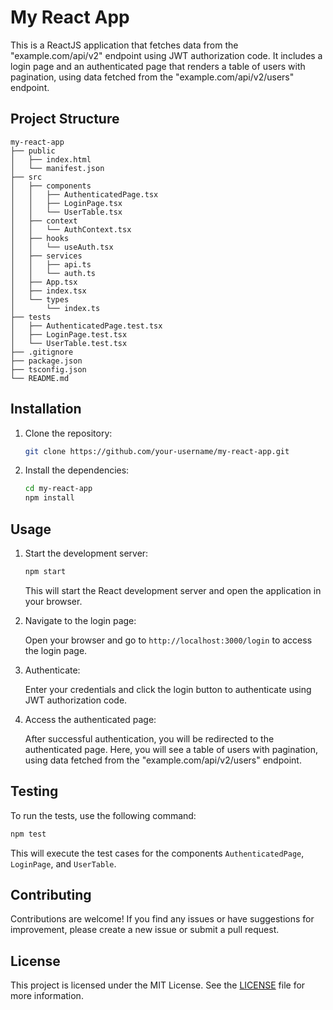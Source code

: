 # My React App

This is a ReactJS application that fetches data from the "example.com/api/v2" endpoint using JWT authorization code. It includes a login page and an authenticated page that renders a table of users with pagination, using data fetched from the "example.com/api/v2/users" endpoint.

## Project Structure

```
my-react-app
├── public
│   ├── index.html
│   └── manifest.json
├── src
│   ├── components
│   │   ├── AuthenticatedPage.tsx
│   │   ├── LoginPage.tsx
│   │   └── UserTable.tsx
│   ├── context
│   │   └── AuthContext.tsx
│   ├── hooks
│   │   └── useAuth.tsx
│   ├── services
│   │   ├── api.ts
│   │   └── auth.ts
│   ├── App.tsx
│   ├── index.tsx
│   └── types
│       └── index.ts
├── tests
│   ├── AuthenticatedPage.test.tsx
│   ├── LoginPage.test.tsx
│   └── UserTable.test.tsx
├── .gitignore
├── package.json
├── tsconfig.json
└── README.md
```

## Installation

1. Clone the repository:

   ```bash
   git clone https://github.com/your-username/my-react-app.git
   ```

2. Install the dependencies:

   ```bash
   cd my-react-app
   npm install
   ```

## Usage

1. Start the development server:

   ```bash
   npm start
   ```

   This will start the React development server and open the application in your browser.

2. Navigate to the login page:

   Open your browser and go to `http://localhost:3000/login` to access the login page.

3. Authenticate:

   Enter your credentials and click the login button to authenticate using JWT authorization code.

4. Access the authenticated page:

   After successful authentication, you will be redirected to the authenticated page. Here, you will see a table of users with pagination, using data fetched from the "example.com/api/v2/users" endpoint.

## Testing

To run the tests, use the following command:

```bash
npm test
```

This will execute the test cases for the components `AuthenticatedPage`, `LoginPage`, and `UserTable`.

## Contributing

Contributions are welcome! If you find any issues or have suggestions for improvement, please create a new issue or submit a pull request.

## License

This project is licensed under the MIT License. See the [LICENSE](LICENSE) file for more information.
